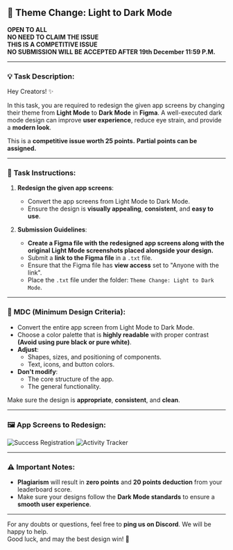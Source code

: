 ## 🌙 **Theme Change: Light to Dark Mode**  
**OPEN TO ALL**  
**NO NEED TO CLAIM THE ISSUE**  
**THIS IS A COMPETITIVE ISSUE**  
**NO SUBMISSION WILL BE ACCEPTED AFTER 19th December 11:59 P.M.**  

---

### 💡 **Task Description:**

Hey Creators! ✨

In this task, you are required to redesign the given app screens by changing their theme from **Light Mode** to **Dark Mode** in **Figma**. A well-executed dark mode design can improve **user experience**, reduce eye strain, and provide a **modern look**.

This is a **competitive issue worth 25 points.**
**Partial points can be assigned.**

---

### 📝 **Task Instructions:**

1. **Redesign the given app screens**:
   - Convert the app screens from Light Mode to Dark Mode.
   - Ensure the design is **visually appealing**, **consistent**, and **easy to use**.

2. **Submission Guidelines**:
   - **Create a Figma file with the redesigned app screens along with the original Light Mode screenshots placed alongside your design.**
   - Submit a **link to the Figma file** in a `.txt` file.
   - Ensure that the Figma file has **view access** set to "Anyone with the link".
   - Place the `.txt` file under the folder: `Theme Change: Light to Dark Mode`.

---

### 🔑 **MDC (Minimum Design Criteria):**
- Convert the entire app screen from Light Mode to Dark Mode.
- Choose a color palette that is **highly readable** with proper contrast **(Avoid using pure black or pure white)**.
- **Adjust**:  
  - Shapes, sizes, and positioning of components.
  - Text, icons, and button colors.
- **Don't modify**:  
  - The core structure of the app.
  - The general functionality.

Make sure the design is **appropriate**, **consistent**, and **clean**.

---

### 🖼️ **App Screens to Redesign**:
![Success Registration](https://github.com/user-attachments/assets/4e4fdb81-9b36-41c8-a505-9a43f35bb5cb)
![Activity Tracker](https://github.com/user-attachments/assets/4dc400a7-e180-4ac9-be19-ce214d144019)

---

### ⚠️ **Important Notes**:
- **Plagiarism** will result in **zero points** and **20 points deduction** from your leaderboard score.
- Make sure your designs follow the **Dark Mode standards** to ensure a **smooth user experience**.

---

For any doubts or questions, feel free to **ping us on Discord**. We will be happy to help.  
Good luck, and may the best design win! 🎨
